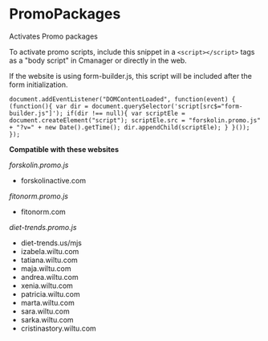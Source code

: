# PromoPackages
Activates Promo packages


To activate promo scripts, include this snippet in a `<script></script>` tags as a "body script" in Cmanager or directly in the web.

If the website is using form-builder.js, this script will be included after the form initialization.

`document.addEventListener("DOMContentLoaded", function(event) {
    (function(){
      var dir = document.querySelector('script[src$="form-builder.js"]');
      if(dir !== null){
          var scriptEle = document.createElement("script");
          scriptEle.src = "forskolin.promo.js" + "?v=" + new Date().getTime();
          dir.appendChild(scriptEle);
      }
    }());
});`

**Compatible with these websites**

*forskolin.promo.js*

- forskolinactive.com


*fitonorm.promo.js*

- fitonorm.com


*diet-trends.promo.js*

- diet-trends.us/mjs
- izabela.wiltu.com
- tatiana.wiltu.com
- maja.wiltu.com
- andrea.wiltu.com
- xenia.wiltu.com
- patricia.wiltu.com
- marta.wiltu.com
- sara.wiltu.com
- sarka.wiltu.com
- cristinastory.wiltu.com
